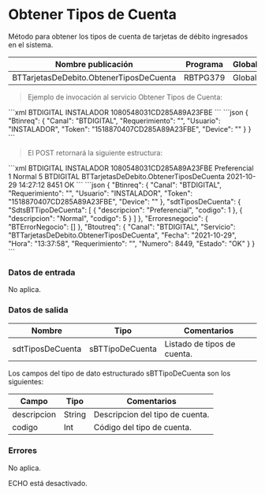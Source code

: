 #  Obtener Tipos de Cuenta 

Método para obtener los tipos de cuenta de tarjetas de débito ingresados en el sistema. 

Nombre publicación | Programa | Global/País 
--------- | ----------- | ----------- 
BTTarjetasDeDebito.ObtenerTiposDeCuenta | RBTPG379 | Global 

> Ejemplo de invocación al servicio Obtener Tipos de Cuenta: 

<code-group> 
<code-block title="XML" active> 
```xml 
<soapenv:Envelope xmlns:soapenv="http://schemas.xmlsoap.org/soap/envelope/" xmlns:bts="http://uy.com.dlya.bantotal/BTSOA/"> 
   <soapenv:Header/> 
   <soapenv:Body> 
      <bts:BTTarjetasDeDebito.ObtenerTiposDeCuenta> 
         <bts:Btinreq> 
            <bts:Canal>BTDIGITAL</bts:Canal> 
            <bts:Requerimiento></bts:Requerimiento> 
            <bts:Usuario>INSTALADOR</bts:Usuario> 
            <bts:Token>1080548031CD285A89A23FBE</bts:Token> 
            <bts:Device></bts:Device> 
         </bts:Btinreq> 
      </bts:BTTarjetasDeDebito.ObtenerTiposDeCuenta> 
   </soapenv:Body> 
</soapenv:Envelope> 
``` 
</code-block> 

<code-block title="JSON"> 
```json 
{ 
    "Btinreq": { 
        "Canal": "BTDIGITAL", 
        "Requerimiento": "", 
        "Usuario": "INSTALADOR", 
        "Token": "1518870407CD285A89A23FBE", 
        "Device": "" 
    } 
} 
``` 
</code-block> 
</code-group> 

> El POST retornará la siguiente estructura: 

<code-group> 
<code-block title="XML" active> 
```xml 
<SOAP-ENV:Envelope xmlns:SOAP-ENV="http://schemas.xmlsoap.org/soap/envelope/" xmlns:xsd="http://www.w3.org/2001/XMLSchema" xmlns:SOAP-ENC="http://schemas.xmlsoap.org/soap/encoding/" xmlns:xsi="http://www.w3.org/2001/XMLSchema-instance"> 
   <SOAP-ENV:Body> 
      <BTTarjetasDeDebito.ObtenerTiposDeCuentaResponse xmlns="http://uy.com.dlya.bantotal/BTSOA/"> 
         <Btinreq> 
            <Canal>BTDIGITAL</Canal> 
            <Requerimiento/> 
            <Usuario>INSTALADOR</Usuario> 
            <Token>1080548031CD285A89A23FBE</Token> 
            <Device/> 
         </Btinreq> 
         <sdtTiposDeCuenta> 
            <SdtsBTTipoDeCuenta> 
               <descripcion>Preferencial</descripcion> 
               <codigo>1</codigo> 
            </SdtsBTTipoDeCuenta> 
            <SdtsBTTipoDeCuenta> 
               <descripcion>Normal</descripcion> 
               <codigo>5</codigo> 
            </SdtsBTTipoDeCuenta> 
         </sdtTiposDeCuenta> 
         <Erroresnegocio></Erroresnegocio> 
         <Btoutreq> 
            <Canal>BTDIGITAL</Canal> 
            <Servicio>BTTarjetasDeDebito.ObtenerTiposDeCuenta</Servicio> 
            <Fecha>2021-10-29</Fecha> 
            <Hora>14:27:12</Hora> 
            <Requerimiento/> 
            <Numero>8451</Numero> 
            <Estado>OK</Estado> 
         </Btoutreq> 
      </BTTarjetasDeDebito.ObtenerTiposDeCuentaResponse> 
   </SOAP-ENV:Body> 
</SOAP-ENV:Envelope> 
``` 
</code-block> 

<code-block title="JSON"> 
```json 
{ 
    "Btinreq": { 
        "Canal": "BTDIGITAL", 
        "Requerimiento": "", 
        "Usuario": "INSTALADOR", 
        "Token": "1518870407CD285A89A23FBE", 
        "Device": "" 
    }, 
    "sdtTiposDeCuenta": { 
        "SdtsBTTipoDeCuenta": [ 
            { 
                "descripcion": "Preferencial", 
                "codigo": 1 
            }, 
            { 
                "descripcion": "Normal", 
                "codigo": 5 
            } 
        ] 
    }, 
    "Erroresnegocio": { 
        "BTErrorNegocio": [] 
    }, 
    "Btoutreq": { 
        "Canal": "BTDIGITAL", 
        "Servicio": "BTTarjetasDeDebito.ObtenerTiposDeCuenta", 
        "Fecha": "2021-10-29", 
        "Hora": "13:37:58", 
        "Requerimiento": "", 
        "Numero": 8449, 
        "Estado": "OK" 
    } 
} 
``` 
</code-block> 
</code-group>  

### Datos de entrada 

No aplica. 

### Datos de salida 

Nombre | Tipo | Comentarios 
--------- | ----------- | ----------- 
sdtTiposDeCuenta | sBTTipoDeCuenta | Listado de tipos de cuenta.  

Los campos del tipo de dato estructurado sBTTipoDeCuenta son los siguientes: 

Campo | Tipo | Comentarios 
--------- | ----------- | ----------- 
descripcion | String | Descripcion del tipo de cuenta. 
codigo | Int | Código del tipo de cuenta. 

### Errores 

No aplica. 

ECHO está desactivado.
